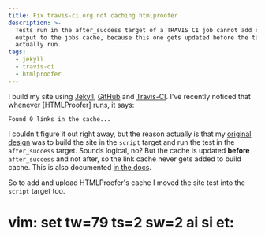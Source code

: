 ```yaml
---
title: Fix travis-ci.org not caching htmlproofer
description: >-
  Tests run in the after_success target of a TRAVIS CI job cannot add cached
  output to the jobs cache, because this one gets updated before the target is
  actually run.
tags:
  - jekyll
  - travis-ci
  - htmlproofer
---
```


I build my site using [Jekyll], [GitHub] and [Travis-CI]. I've recently
noticed that whenever [HTMLProofer] runs, it says:

```console
Found 0 links in the cache...
```

I couldn't figure it out right away, but the reason actually is that my
[original design] was to build the site in the `script` target and run the test
in the `after_success` target. Sounds logical, no? But the cache is updated
**before** `after_success` and not after, so the link cache never gets added to
build cache. This is also documented [in the docs].

So to add and upload HTMLProofer's cache I moved the site test into the
`script` target too.

[Jekyll]: https://jekyllrb.com/
[GitHub]: https://github.com/dleidert/www.wgdd.org
[Travis-CI]: https://travis-ci.org/dleidert/www.wgdd.org

[original design]: https://github.com/dleidert/www.wgdd.org/blob/01bed8bfd7181b4b907d01f450ded471eb10e742/.travis.yml#L33-L38
[in the docs]: https://docs.travis-ci.com/user/job-lifecycle/#the-job-lifecycle

# vim: set tw=79 ts=2 sw=2 ai si et:
